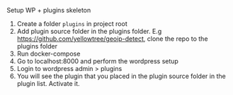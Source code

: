 Setup WP + plugins skeleton

1. Create a folder `plugins` in project root
2. Add plugin source folder in the plugins folder. E.g https://github.com/yellowtree/geoip-detect, clone the repo to the plugins folder
3. Run docker-compose
4. Go to localhost:8000 and perform the wordpress setup
5. Login to wordpress admin > plugins
6. You will see the plugin that you placed in the plugin source folder in the plugin list. Activate it.


